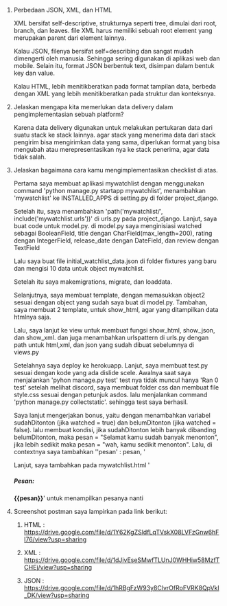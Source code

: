1. Perbedaan JSON, XML, dan HTML

    XML bersifat self-descriptive, strukturnya seperti tree, dimulai dari root, branch, dan leaves. file XML harus memiliki sebuah root element yang merupakan parent dari element lainnya. 

    Kalau JSON, filenya bersifat self=describing dan sangat mudah dimengerti oleh manusia. Sehingga sering digunakan di aplikasi web dan mobile. Selain itu, format JSON berbentuk text, disimpan dalam bentuk key dan value.

    Kalau HTML, lebih menitikberatkan pada format tampilan data, berbeda dengan XML yang lebih menitikberatkan pada struktur dan konteksnya. 

2.  Jelaskan mengapa kita memerlukan data delivery dalam pengimplementasian sebuah platform?

    Karena data delivery digunakan untuk melakukan pertukaran data dari suatu stack ke stack lainnya. agar stack yang menerima data dari stack pengirim bisa mengirimkan data yang sama, diperlukan format yang bisa mengubah atau merepresentasikan nya ke stack penerima, agar data tidak salah.

3. Jelaskan bagaimana cara kamu mengimplementasikan checklist di atas.

    Pertama saya membuat aplikasi mywatchlist dengan menggunakan command 'python manage.py startapp mywatchlist', menambahkan 'mywatchlist' ke INSTALLED_APPS di setting.py di folder project_django.

    Setelah itu, saya menambahkan 'path('mywatchlist/', include('mywatchlist.urls'))' di urls.py pada project_django. Lanjut, saya buat code untuk model.py. di model.py saya menginisiasi watched sebagai BooleanField, title dengan CharField(max_length=200), rating dengan IntegerField, release_date dengan DateField, dan review dengan TextField

    Lalu saya buat file initial_watchlist_data.json di folder fixtures yang baru dan mengisi 10 data untuk object mywatchlist.

    Setelah itu saya makemigrations, migrate, dan loaddata.

    Selanjutnya, saya membuat template, dengan memasukkan object2 sesuai dengan object yang sudah saya buat di model.py.
    Tambahan, saya membuat 2 template, untuk show_html, agar yang ditampilkan data htmlnya saja. 

    Lalu, saya lanjut ke view untuk membuat fungsi show_html, show_json, dan show_xml. dan juga menambahkan urlspattern di urls.py dengan path untuk html,xml, dan json yang sudah dibuat sebelumnya di views.py

    Setelahnya saya deploy ke herokuapp. Lanjut, saya membuat test.py sesuai dengan kode yang ada dislide scele. Awalnya saat saya menjalankan 'pyhon manage.py test' test nya tidak muncul hanya 'Ran 0 test' setelah melihat discord, saya membuat folder css dan membuat file style.css sesuai dengan petunjuk asdos. lalu menjalankan command 'python manage.py collectstatic'. sehingga test saya berhasil.

    Saya lanjut mengerjakan bonus, yaitu dengan menambahkan variabel sudahDitonton (jika watched = true) dan belumDitonton (jika watched = false). lalu membuat kondisi, jika sudahDitonton lebih banyak dibanding belumDitonton, maka pesan = "Selamat kamu sudah banyak menonton", jika lebih sedikit maka pesan = "wah, kamu sedikit menonton". Lalu, di contextnya saya tambahkan ''pesan' : pesan, '

    Lanjut, saya tambahkan pada mywatchlist.html  '<h5>Pesan: </h5>
  <b>{{pesan}}</b>' untuk menampilkan pesanya nanti




4. Screenshot postman saya lampirkan pada link berikut:
    1. HTML : https://drive.google.com/file/d/1Y62KgZSldfLqTVskX08LVFzGnw6hFl76/view?usp=sharing

    2. XML : https://drive.google.com/file/d/1dJivEseSMwfTLUnJ0WHHiw58MzfTCHEj/view?usp=sharing

    3. JSON : https://drive.google.com/file/d/1hRBgFzW93y8ClvrOfRoFVRK8QpVkl_DK/view?usp=sharing
    
